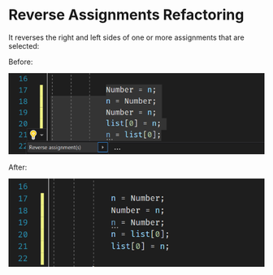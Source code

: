 # Reverse Assignments Refactoring

It reverses the right and left sides of one or more assignments that are selected:

Before:

![before](images\before.png)

After:

![after](images\after.png)